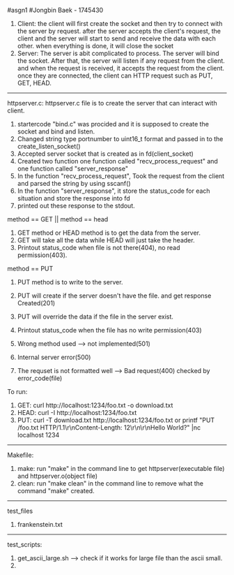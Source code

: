 #asgn1
#Jongbin Baek - 1745430

1. Client: the client will first create the socket and then try to connect with the server by request. after the server accepts the client's request, the client and the server will start to send and receive the data with each other. when everything is done, it will close the socket
2. Server: The server is abit complicated to process. The server will bind the socket. After that, the server will listen if any request from the client. and when the request is received, it accepts the request from the client. once they are connected, the client can HTTP request such as PUT, GET, HEAD.
---------------------------------------------------------------------------------------------------------------------------------------------
httpserver.c: 
httpserver.c file is to create the server that can interact with client. 
1. startercode "bind.c" was procided and it is supposed to create the socket and bind and listen.
2. Changed string type portnumber to uint16_t format and passed in to the create_listen_socket()
3. Accepted server socket that is created as in fd(client_socket)
4. Created two function one function called "recv_process_request" and one function called "server_response"
5. In the function "recv_process_request", Took the request from the client and parsed the string by using sscanf()
6. In the function "server_response", it store the status_code for each situation and store the response into fd
7. printed out these response to the stdout.

method == GET || method == head 
1. GET method or HEAD method is to get the data from the server.
2. GET will take all the data while HEAD will just take the header.
3. Printout status_code when file is not there(404), no read permission(403).

method == PUT
1. PUT method is to write to the server.
2. PUT will create if the server doesn't have the file. and get response Created(201)
3. PUT will override the data if the file in the server exist.
4. Printout status_code when the file has no write permission(403)

1. Wrong method used --> not implemented(501)
2. Internal server error(500)
3. The requset is not formatted well --> Bad request(400) checked by error_code(file)

To run: 
1. GET: curl http://localhost:1234/foo.txt -o download.txt
2. HEAD: curl -I http://localhost:1234/foo.txt 
3. PUT: curl -T download.txt http://localhost:1234/foo.txt or
printf "PUT /foo.txt HTTP/1.1\r\nContent-Length: 12\r\n\r\nHello World?" |nc localhost 1234

---------------------------------------------------------------------------------------------------------------------------------------------
Makefile: 
1. make: run "make" in the command line to get httpserver(executable file) and httpserver.o(object file)
2. clean: run "make clean" in the command line to remove what the command "make" created.
---------------------------------------------------------------------------------------------------------------------------------------------
test_files
1. frankenstein.txt

---------------------------------------------------------------------------------------------------------------------------------------------
test_scripts: 

1. get_ascii_large.sh --> check if it works for large file than the ascii small.
2. 



